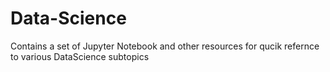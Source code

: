 # Data-Science
Contains a set of Jupyter Notebook and other resources for qucik refernce to various DataScience subtopics
